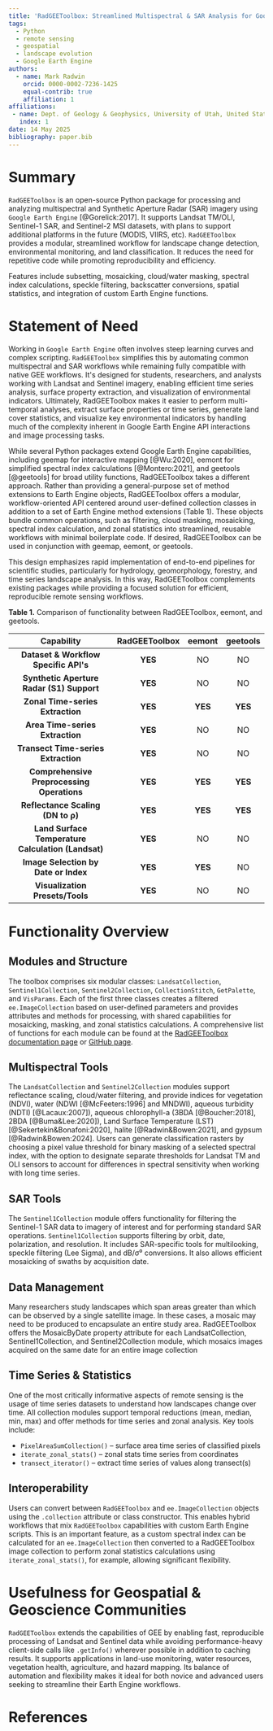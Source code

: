 ```yaml
---
title: 'RadGEEToolbox: Streamlined Multispectral & SAR Analysis for Google Earth Engine'
tags:
  - Python
  - remote sensing
  - geospatial
  - landscape evolution
  - Google Earth Engine
authors:
  - name: Mark Radwin
    orcid: 0000-0002-7236-1425
    equal-contrib: true
    affiliation: 1
affiliations:
 - name: Dept. of Geology & Geophysics, University of Utah, United States
   index: 1
date: 14 May 2025
bibliography: paper.bib
---
```


# Summary

`RadGEEToolbox` is an open-source Python package for processing and analyzing multispectral and Synthetic Aperture Radar (SAR) imagery using `Google Earth Engine` [@Gorelick:2017]. It supports Landsat TM/OLI, Sentinel-1 SAR, and Sentinel-2 MSI datasets, with plans to support additional platforms in the future (MODIS, VIIRS, etc). `RadGEEToolbox` provides a modular, streamlined workflow for landscape change detection, environmental monitoring, and land classification. It reduces the need for repetitive code while promoting reproducibility and efficiency.

Features include subsetting, mosaicking, cloud/water masking, spectral index calculations, speckle filtering, backscatter conversions, spatial statistics, and integration of custom Earth Engine functions.

# Statement of Need

Working in `Google Earth Engine` often involves steep learning curves and complex scripting. `RadGEEToolbox` simplifies this by automating common multispectral and SAR workflows while remaining fully compatible with native GEE workflows. It's designed for students, researchers, and analysts working with Landsat and Sentinel imagery, enabling efficient time series analysis, surface property extraction, and visualization of environmental indicators. Ultimately, RadGEEToolbox makes it easier to perform multi-temporal analyses, extract surface properties or time series, generate land cover statistics, and visualize key environmental indicators by handling much of the complexity inherent in Google Earth Engine API interactions and image processing tasks.

While several Python packages extend Google Earth Engine capabilities, including geemap for interactive mapping [@Wu:2020], eemont for simplified spectral index calculations [@Montero:2021], and geetools [@geetools] for broad utility functions, RadGEEToolbox takes a different approach. Rather than providing a general-purpose set of method extensions to Earth Engine objects, RadGEEToolbox offers a modular, workflow-oriented API centered around user-defined collection classes in addition to a set of Earth Engine method extensions (Table 1). These objects bundle common operations, such as filtering, cloud masking, mosaicking, spectral index calculation, and zonal statistics into streamlined, reusable workflows with minimal boilerplate code. If desired, RadGEEToolbox can be used in conjunction with geemap, eemont, or geetools. 

This design emphasizes rapid implementation of end-to-end pipelines for scientific studies, particularly for hydrology, geomorphology, forestry, and time series landscape analysis. In this way, RadGEEToolbox complements existing packages while providing a focused solution for efficient, reproducible remote sensing workflows. 


**Table 1.** Comparison of functionality between RadGEEToolbox, eemont, and geetools.

| Capability | **RadGEEToolbox** | **eemont** | **geetools** |
|:--------------:|:---:|:---:|:---:|
| **Dataset & Workflow Specific API's** | **YES** | NO | NO |
| **Synthetic Aperture Radar (S1) Support** | **YES** | NO | NO |
| **Zonal Time-series Extraction** | **YES** | **YES** | **YES** |
| **Area Time-series Extraction** | **YES** | NO | NO |
| **Transect Time-series Extraction** | **YES** | NO | NO |
| **Comprehensive Preprocessing Operations** | **YES** | **YES** | **YES** |
| **Reflectance Scaling (DN to ρ)** | **YES** | **YES** | **YES** |
| **Land Surface Temperature Calculation (Landsat)** | **YES** | NO | NO |
| **Image Selection by Date or Index** | **YES** | **YES** | NO |
| **Visualization Presets/Tools** | **YES** | NO | NO |


# Functionality Overview

## Modules and Structure

The toolbox comprises six modular classes: `LandsatCollection`, `Sentinel1Collection`, `Sentinel2Collection`, `CollectionStitch`, `GetPalette`, and `VisParams`. Each of the first three classes creates a filtered `ee.ImageCollection` based on user-defined parameters and provides attributes and methods for processing, with shared capabilities for mosaicking, masking, and zonal statistics calculations. A comprehensive list of functions for each module can be found at the [RadGEEToolbox documentation page](https://radgeetoolbox.readthedocs.io/en/latest/index.html) or [GitHub page](https://github.com/radwinskis/RadGEEToolbox).

## Multispectral Tools

The `LandsatCollection` and `Sentinel2Collection` modules support reflectance scaling, cloud/water filtering, and provide indices for vegetation (NDVI), water (NDWI [@McFeeters:1996] and MNDWI), aqueous turbidity (NDTI) [@Lacaux:2007]), aqueous chlorophyll-a (3BDA [@Boucher:2018], 2BDA [@Buma&Lee:2020]), Land Surface Temperature (LST) [@Sekertekin&Bonafoni:2020], halite [@Radwin&Bowen:2021], and gypsum [@Radwin&Bowen:2024]. Users can generate classification rasters by choosing a pixel value threshold for binary masking of a selected spectral index, with the option to designate separate thresholds for Landsat TM and OLI sensors to account for differences in spectral sensitivity when working with long time series.

## SAR Tools

The `Sentinel1Collection` module offers functionality for filtering the Sentinel-1 SAR data to imagery of interest and for performing standard SAR operations. `Sentinel1Collection` supports filtering by orbit, date, polarization, and resolution. It includes SAR-specific tools for multilooking, speckle filtering (Lee Sigma), and dB/σ⁰ conversions. It also allows efficient mosaicking of swaths by acquisition date.

## Data Management

Many researchers study landscapes which span areas greater than which can be observed by a single satellite image. In these cases, a mosaic may need to be produced to encapsulate an entire study area. RadGEEToolbox offers the MosaicByDate property attribute for each LandsatCollection, Sentinel1Collection, and Sentinel2Collection module, which mosaics images acquired on the same date for an entire image collection

## Time Series & Statistics

One of the most critically informative aspects of remote sensing is the usage of time series datasets to understand how landscapes change over time. All collection modules support temporal reductions (mean, median, min, max) and offer methods for time series and zonal analysis. Key tools include:

- `PixelAreaSumCollection()` – surface area time series of classified pixels
- `iterate_zonal_stats()` – zonal stats time series from coordinates
- `transect_iterator()` – extract time series of values along transect(s)

## Interoperability

Users can convert between `RadGEEToolbox` and `ee.ImageCollection` objects using the `.collection` attribute or class constructor. This enables hybrid workflows that mix `RadGEEToolbox` capabilities with custom Earth Engine scripts. This is an important feature, as a custom spectral index can be calculated for an `ee.ImageCollection` then converted to a RadGEEToolbox image collection to perform zonal statistics calculations using `iterate_zonal_stats()`, for example, allowing significant flexibility. 

# Usefulness for Geospatial & Geoscience Communities

`RadGEEToolbox` extends the capabilities of GEE by enabling fast, reproducible processing of Landsat and Sentinel data while avoiding performance-heavy client-side calls like `.getInfo()` wherever possible in addition to caching results. It supports applications in land-use monitoring, water resources, vegetation health, agriculture, and hazard mapping. Its balance of automation and flexibility makes it ideal for both novice and advanced users seeking to streamline their Earth Engine workflows.

# References